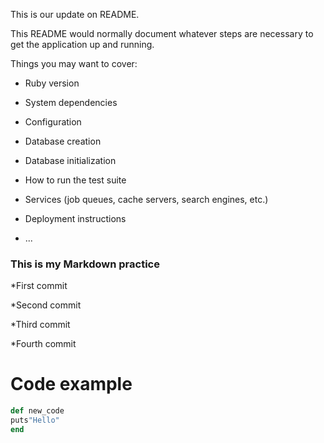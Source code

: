 This is our update on README.

This README would normally document whatever steps are necessary to get the
application up and running.

Things you may want to cover:

* Ruby version

* System dependencies

* Configuration

* Database creation

* Database initialization

* How to run the test suite

* Services (job queues, cache servers, search engines, etc.)

* Deployment instructions

* ...

### This is my Markdown practice

*First commit

*Second commit

*Third commit

*Fourth commit

# Code example

```ruby
def new_code
puts"Hello"
end

```

